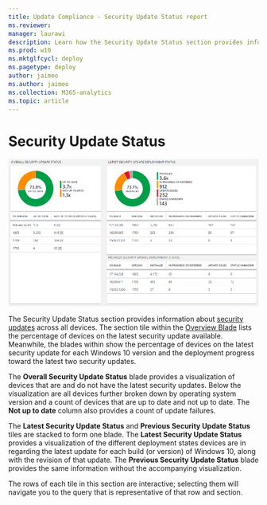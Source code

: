```yaml
---
title: Update Compliance - Security Update Status report
ms.reviewer: 
manager: laurawi
description: Learn how the Security Update Status section provides information about security updates across all devices.
ms.prod: w10
ms.mktglfcycl: deploy
ms.pagetype: deploy
author: jaimeo
ms.author: jaimeo
ms.collection: M365-analytics
ms.topic: article
---
```


# Security Update Status

![The Security Update Status report](images/UC_workspace_SU_status.png)

The Security Update Status section provides information about [security updates](waas-quick-start.md#definitions) across all devices. The section tile within the [Overview Blade](update-compliance-using.md#overview-blade) lists the percentage of devices on the latest security update available. Meanwhile, the blades within show the percentage of devices on the latest security update for each Windows 10 version and the deployment progress toward the latest two security updates.  

The **Overall Security Update Status** blade provides a visualization of devices that are and do not have the latest security updates. Below the visualization are all devices further broken down by operating system version and a count of devices that are up to date and not up to date. The **Not up to date** column also provides a count of update failures.
 
The **Latest Security Update Status** and **Previous Security Update Status** tiles are stacked to form one blade. The **Latest Security Update Status** provides a visualization of the different deployment states devices are in regarding the latest update for each build (or version) of Windows 10, along with the revision of that update. The **Previous Security Update Status** blade provides the same information without the accompanying visualization. 

The rows of each tile in this section are interactive; selecting them will navigate you to the query that is representative of that row and section. 
